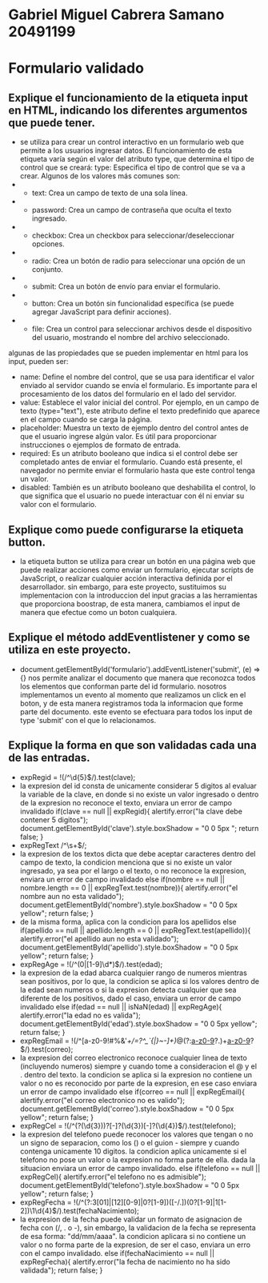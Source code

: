 # Gabriel Miguel Cabrera Samano 20491199
# Formulario validado

## Explique el funcionamiento de la etiqueta input en HTML, indicando los diferentes argumentos que puede tener.
-  se utiliza para crear un control interactivo en un formulario web que permite a los usuarios ingresar datos. El funcionamiento de esta etiqueta varía según el valor del atributo type, que determina el tipo de control que se creará:
type: Especifica el tipo de control que se va a crear. Algunos de los valores más comunes son:
- - text: Crea un campo de texto de una sola línea.
- - password: Crea un campo de contraseña que oculta el texto ingresado.
- - checkbox: Crea un checkbox para seleccionar/deseleccionar opciones.
- - radio: Crea un botón de radio para seleccionar una opción de un conjunto.
- - submit: Crea un botón de envío para enviar el formulario.
- - button: Crea un botón sin funcionalidad específica (se puede agregar JavaScript para definir acciones).
- - file: Crea un control para seleccionar archivos desde el dispositivo del usuario, mostrando el nombre del archivo seleccionado.

algunas de las propiedades que se pueden implementar en html para los input, pueden ser:
- name: Define el nombre del control, que se usa para identificar el valor enviado al servidor cuando se envía el formulario. Es importante para el procesamiento de los datos del formulario en el lado del servidor.
- value: Establece el valor inicial del control. Por ejemplo, en un campo de texto (type="text"), este atributo define el texto predefinido que aparece en el campo cuando se carga la página.
- placeholder: Muestra un texto de ejemplo dentro del control antes de que el usuario ingrese algún valor. Es útil para proporcionar instrucciones o ejemplos de formato de entrada.
- required: Es un atributo booleano que indica si el control debe ser completado antes de enviar el formulario. Cuando está presente, el navegador no permite enviar el formulario hasta que este control tenga un valor.
- disabled: También es un atributo booleano que deshabilita el control, lo que significa que el usuario no puede interactuar con él ni enviar su valor con el formulario.

## Explique como puede configurarse la etiqueta button.
- la etiqueta button se utiliza para crear un botón en una página web que puede realizar acciones como enviar un formulario, ejecutar scripts de JavaScript, o realizar cualquier acción interactiva definida por el desarrollador. sin embargo, para este proyecto, sustituimos su implementacion con la introduccion del input gracias a las herramientas que proporciona boostrap, de esta manera, cambiamos el input de manera que efectue como un boton cualquiera.

## Explique el método addEventlistener y como se utiliza en este proyecto.
- document.getElementById('formulario').addEventListener('submit', (e) => {} nos permite analizar el documento que manera que reconozca todos los elementos que conforman parte del id formulario. nosotros implementamos un evento al momento que realizamos un click en el boton, y de esta manera registramos toda la informacion que forme parte del documento. este evento se efectuara para todos los input de type 'submit' con el que lo relacionamos.

## Explique la forma en que son validadas cada una de las entradas.
- expRegid = !(/^\d{5}$/).test(clave);
- la expresion del id consta de unicamente considerar 5 digitos al evaluar la variable de la clave, en donde si no existe un valor ingresado o dentro de la expresion no reconoce el texto, enviara un error de campo invalidado
if(clave == null || expRegid){
        alertify.error("la clave debe contener 5 digitos");
        document.getElementById('clave').style.boxShadow = "0 0 5px ";
        return false;
    } 
- expRegText /^\s+$/;
- la expresion de los textos dicta que debe aceptar caracteres dentro del campo de texto, la condicion menciona que si no existe un valor ingresado, ya sea por el largo o el texto, o no reconoce la expresion, enviara un error de campo invalidado
else if(nombre == null || nombre.length == 0 || expRegText.test(nombre)){
        alertify.error("el nombre aun no esta validado");
        document.getElementById('nombre').style.boxShadow = "0 0 5px yellow";
        return false;
    }
- de la misma forma, aplica con la condicion para los apellidos
else if(apellido == null || apellido.length == 0 || expRegText.test(apellido)){
        alertify.error("el apellido aun no esta validado");
        document.getElementById('apellido').style.boxShadow = "0 0 5px yellow";
        return false;
    }
- expRegAge = !(/^(0|[1-9]\d*)$/).test(edad);
- la expresion de la edad abarca cualquier rango de numeros mientras sean positivos, por lo que, la condicion se aplica si los valores dentro de la edad sean numeros o si la expresion detecta cualquier que sea diferente de los positivos, dado el caso, enviara un error de campo invalidado
else if(edad == null || isNaN(edad) || expRegAge){
        alertify.error("la edad no es valida");
        document.getElementById('edad').style.boxShadow = "0 0 5px yellow";
        return false;
    } 
- expRegEmail = !(/^[a-z0-9!#$%&'*+/=?^_`{|}~-]+(?:\.[a-z0-9!#$%&'*+/=?^_`{|}~-]+)*@(?:[a-z0-9](?:[a-z0-9-]*[a-z0-9])?\.)+[a-z0-9](?:[a-z0-9-]*[a-z0-9])?$/).test(correo); 
- la expresion del correo electronico reconoce cualquier linea de texto (incluyendo numeros) siempre y cuando tome a consideracion el @ y el . dentro del texto. la condicion se aplica si la expresion no contiene un valor o no es reconocido por parte de la expresion, en ese caso enviara un error de campo invalidado
else if(correo == null || expRegEmail){
        alertify.error("el correo electronico no es valido");
        document.getElementById('correo').style.boxShadow = "0 0 5px yellow";
        return false;
    } 
- expRegCel = !(/^\(?(\d{3})\)?[-]?(\d{3})[-]?(\d{4})$/).test(telefono);
- la expresion del telefono puede reconocer los valores que tengan o no un signo de separacion, como los () o el guion - siempre y cuando contenga unicamente 10 digitos. la condicion aplica unicamente si el telefono no pose un valor o la expresion no forma parte de ella. dada la situacion enviara un error de campo invalidado.
else if(telefono == null || expRegCel){
        alertify.error("el telefono no es admisible");
        document.getElementById('telefono').style.boxShadow = "0 0 5px yellow";
        return false;
    }
- expRegFecha = !(/^(?:3[01]|[12][0-9]|0?[1-9])([\-/.])(0?[1-9]|1[1-2])\1\d{4}$/).test(fechaNacimiento);
- la expresion de la fecha puede validar un formato de asignacion de fecha con (/, . o -), sin embargo, la validacion de la fecha se representa de esa forma: "dd/mm/aaaa". la condicion aplicara si no contiene un valor o no forma parte de la expresion, de ser el caso, enviara un erro con el campo invalidado.
else if(fechaNacimiento == null || expRegFecha){
        alertify.error("la fecha de nacimiento no ha sido validada");
        return false;
    }
